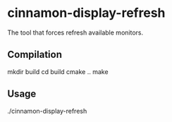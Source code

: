 # cinnamon-display-refresh
The tool that forces refresh available monitors.

## Compilation
mkdir build
cd build
cmake ..
make

## Usage
./cinnamon-display-refresh
